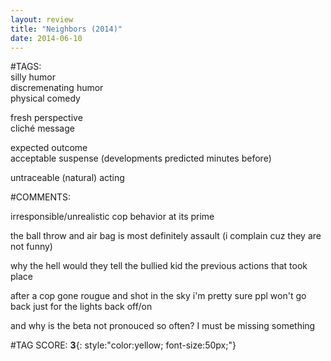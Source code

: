 ```yaml
---  
layout: review  
title: "Neighbors (2014)"  
date: 2014-06-10  
---  
```

  
#TAGS:  
silly humor  
discremenating humor  
physical comedy  
  
fresh perspective  
cliché message  
  
expected outcome  
acceptable suspense (developments predicted minutes before)  
  
untraceable (natural) acting  
  
#COMMENTS:  
  
irresponsible/unrealistic cop behavior at its prime  
  
the ball throw and air bag is most definitely assault (i complain cuz they are not funny)  
  
why the hell would they tell the bullied kid the previous actions that took place  
  
after a cop gone rougue and shot in the sky i'm pretty sure ppl won't go back just for the lights back off/on  
  
and why is the beta not pronouced so often? I must be missing something  
  
  
  
  
  
#TAG SCORE: **3**{: style:"color:yellow; font-size:50px;"}  
